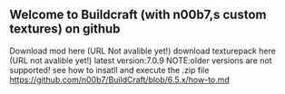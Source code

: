 ## Welcome to Buildcraft (with n00b7,s custom textures) on github
Download mod here (URL Not avalible yet!)
download texturepack here (URL  not avalible yet!)
latest version:7.0.9
NOTE:older versions are not supported!
see how to insatll and execute the .zip file https://github.com/n00b7/BuildCraft/blob/6.5.x/how-to.md
